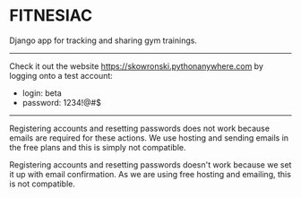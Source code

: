 # FITNESIAC

Django app for tracking and sharing gym trainings.

___

Check it out the website https://skowronski.pythonanywhere.com by logging onto a test account:

* login: beta
* password: 1234!@#$

___

Registering accounts and resetting passwords does not work because emails are required for these actions. We use hosting and sending emails in the free plans and this is simply not compatible.


Registering accounts and resetting passwords doesn't work because we set it up with email confirmation. As we are using free hosting and emailing, this is not compatible.

